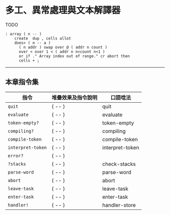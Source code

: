 # 多工、異常處理與文本解譯器

TODO

```
: array ( n -- )
    create  dup , cells allot
    does> ( n -- a )
      ( n addr ) swap over @ ( addr n count )
      over < over 1 < ( addr n n<count n<1 )
      or if ." Array index out of range." cr abort then
      cells + ;
```
-------------------------------------
## 本章指令集

| 指令 | 堆疊效果及指令說明                          | 口語唸法 |
|-----|------------------------------------------|--------|
| `quit` | ( -- ) &emsp; | quit |
| `evaluate` | ( -- ) &emsp; | evaluate |
| `token-empty?` | ( -- ) &emsp; | token-empty |
| `compiling?` | ( -- ) &emsp; | compiling |
| `compile-token` | ( -- ) &emsp; | compile-token |
| `interpret-token` | ( -- ) &emsp; | interpret-token |
| `error?` | ( -- ) &emsp; | |
| `?stacks` | ( -- ) &emsp; | check-stacks |
| `parse-word` | ( -- ) &emsp; | parse-word |
| `abort` | ( -- ) &emsp; | abort |
| `leave-task` | ( -- ) &emsp; | leave-task |
| `enter-task` | ( -- ) &emsp; | enter-task |
| `handler!` | ( -- ) &emsp; | handler-store |
